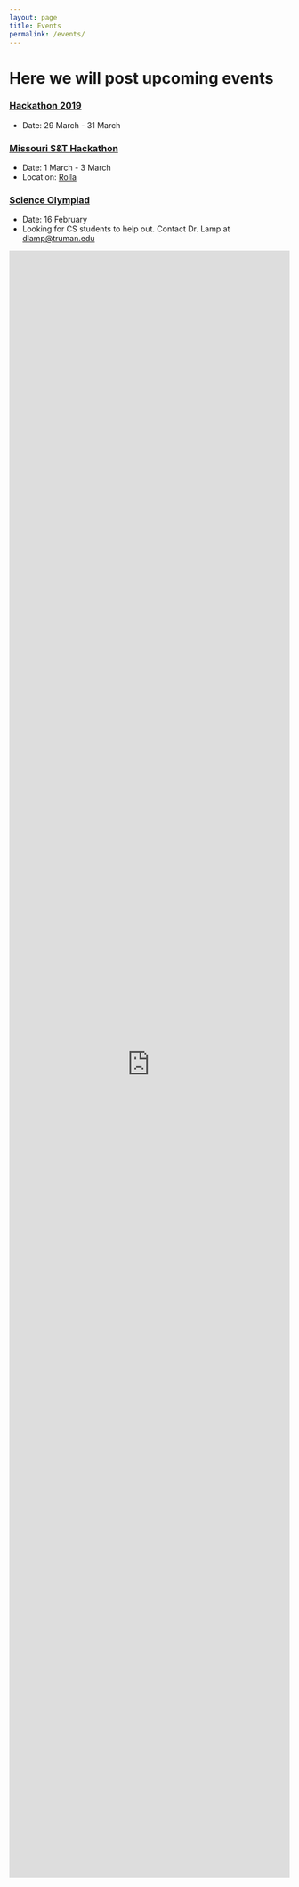 ```yaml
---
layout: page
title: Events
permalink: /events/
---
```


# Here we will post upcoming events



### [Hackathon 2019][HT]
- Date: 29 March - 31 March

### [Missouri S&T Hackathon][S&T]
- Date: 1 March - 3 March
- Location: [Rolla][S&T_location]

### [Science Olympiad][SO]
- Date: 16 February 
- Looking for CS students to help out. Contact Dr. Lamp at dlamp@truman.edu




<iframe src="https://calendar.google.com/calendar/embed?height=600&amp;wkst=1&amp;bgcolor=%23FFFFFF&amp;src=acm%40truman.edu&amp;color=%231B887A&amp;ctz=America%2FChicago" style="border-width:0" width="100%" height="75%" frameborder="0" scrolling="no"></iframe>




   

[HT]: {{site.baseurl}}/hacktruman/
[HI]: https://hackisu.org
[SH]: https://hackathon.mst.edu
[RT]: https://www.eventbrite.com/e/shamhacks-2018-tickets-39820147132
[BI]: https://bsidesiowa.com
[HUI]: https://bigdata.uiowa.edu/
[TH]: http://tigerhacks.missouri.edu/
[prereg]: https://docs.google.com/forms/d/e/1FAIpQLSchsn5GW4XCcQAdmWlcy_RlRr8HXViZeXF0hDagANh5dkHEhQ/viewform
[S&T]: https://pickhacks.io/
[S&T_location]: https://www.google.com/maps/place/Havener+Center/@38.1959288,-91.9552169,9z/data=!4m5!3m4!1s0x87da54c8a1cb72e5:0x5433f63da26259b6!8m2!3d37.9548037!4d-91.7763536?shorturl=1
[SO]: https://www.soinc.org/game-b